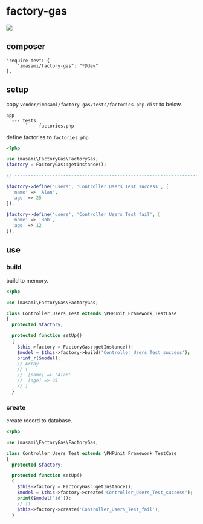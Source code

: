 # factory-gas

![](https://img.shields.io/badge/FuelPHP-1.8.*-blue.svg)

## composer

```
"require-dev": {
	"imasami/factory-gas": "*@dev"
},
```

## setup

copy `vendor/imasami/factory-gas/tests/factories.php.dist` to below.

```
app
 `--- tests
       `--- factories.php
```

define factories to `factories.php`

```php
<?php

use imasami\FactoryGas\FactoryGas;
$factory = FactoryGas::getInstance();

// ---------------------------------------------------------------------------

$factory->define('users', 'Controller_Users_Test_success', [
  'name' => 'Alan',
  'age' => 25
]);

$factory->define('users', 'Controller_Users_Test_fail', [
  'name' => 'Bob',
  'age' => 12
]);
```

## use

### build

build to memory.

```php
<?php

use imasami\FactoryGas\FactoryGas;

class Controller_Users_Test extends \PHPUnit_Framework_TestCase
{
  protected $factory;

  protected function setUp()
  {
    $this->factory = FactoryGas::getInstance();
    $model = $this->factory->build('Controller_Users_Test_success');
    print_r($model);
    // Array
    // (
    //  [name] => 'Alan'
    //  [age] => 25
    // )
  }
```

### create

create record to database.

```php
<?php

use imasami\FactoryGas\FactoryGas;

class Controller_Users_Test extends \PHPUnit_Framework_TestCase
{
  protected $factory;

  protected function setUp()
  {
    $this->factory = FactoryGas::getInstance();
    $model = $this->factory->create('Controller_Users_Test_success');
    print($model['id']);
    // 11
    $this->factory->create('Controller_Users_Test_fail');
  }
```


